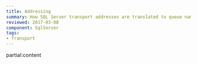 ```yaml
---
title: Addressing
summary: How SQL Server transport addresses are translated to queue names
reviewed: 2017-03-08
component: SqlServer
tags:
- Transport
---
```


partial:content